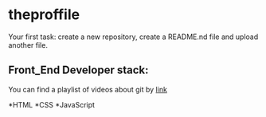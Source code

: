 # theproffile
Your first task: create a new repository, create a README.nd file and upload another file.

## Front_End Developer stack:

You can find a playlist of videos about git by [link](https://www.youtube.com/watch?v=fSBu9zquZWA&t=1s)

*HTML
﻿﻿*CSS
﻿﻿*JavaScript
